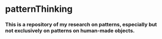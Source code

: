 # patternThinking
### This is a repository of my research on patterns, especially but not exclusively on patterns on human-made objects.
